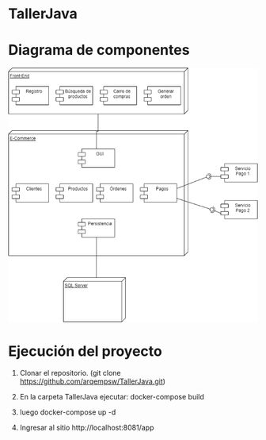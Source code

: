 # TallerJava

# Diagrama de componentes

![alt text](https://github.com/arqempsw/TallerJava/blob/main/DiagramaComponentes.png)

# Ejecución del proyecto

1. Clonar el repositorio. (git clone https://github.com/arqempsw/TallerJava.git)

2. En la carpeta TallerJava ejecutar: docker-compose build

3. luego docker-compose up -d

4. Ingresar al sitio http://localhost:8081/app

